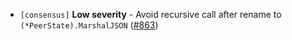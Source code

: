 - `[consensus]` **Low severity** - Avoid recursive call after rename to
  `(*PeerState).MarshalJSON`
  ([\#863](https://github.com/KYVENetwork/cometbft/v37/pull/863))
